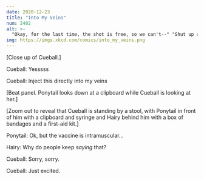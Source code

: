 ```yaml
---
date: 2020-12-23
title: "Into My Veins"
num: 2402
alt: >-
  "Okay, for the last time, the shot is free, so we can't--" "Shut up and take my money!"
img: https://imgs.xkcd.com/comics/into_my_veins.png
---
```

[Close up of Cueball.]

Cueball: Yesssss

Cueball: Inject this directly into my veins

[Beat panel. Ponytail looks down at a clipboard while Cueball is looking at her.]

[Zoom out to reveal that Cueball is standing by a stool, with Ponytail in front of him with a clipboard and syringe and Hairy behind him with a box of bandages and a first-aid kit.]

Ponytail: Ok, but the vaccine is intramuscular...

Hairy: Why do people keep *saying* that?

Cueball: Sorry, sorry.

Cueball: Just excited.